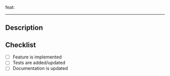 feat: <your-feature-here>

---

## Description
<!-- Provide a detailed description of the feature -->

## Checklist
- [ ] Feature is implemented
- [ ] Tests are added/updated
- [ ] Documentation is updated

